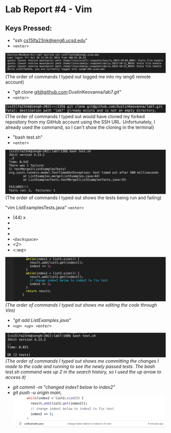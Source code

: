 # Lab Report #4 - Vim

## Keys Pressed:
* "ssh cs15lfa23nk@ieng6.ucsd.edu" 
* ```<enter>```
  
![Image](lab4img1.png)
(The order of commands I typed out logged me into my ieng6 remote account)

* "git clone git@github.com:DustinKeovanna/lab7.git" 
* ```<enter>```

![Image](lab4img2.png)
(The order of commands I typed out would have cloned my forked repository from my GitHub account using the SSH URL. Unfortunately, I already used the command, so I can't show the cloning in the terminal) 

* "bash test.sh" 
* ```<enter>```

![Image](lab4img3.png)
(The order of commands I typed out shows the tests being run and failing)

"vim ListExamplesTests.java" ```<enter>```
* (44) x <j>
* <e3>
* <l> 
* <i> 
* ```<backspace>``` 
* <2> 
* <:wq>

![Image](lab4img4.png)
(The order of commands I typed out shows me editing the code through Vim)

* "git add ListExamples.java"
* ```<up> <up> <enter>``` 

![Image](lab4img5.png)
(The order of commands I typed out shows me committing the changes I made to the code and running to see the newly passed tests. The bash test.sh command was up 2 in the search history, so I used the up arrow to access it)
 
* git commit -m "changed index1 below to index2" 
* git push -u origin main,
![Image](lab4img6.png) ![Image](lab4img7.png)
